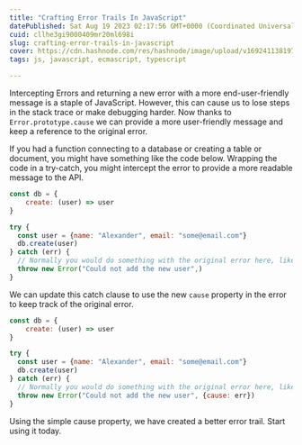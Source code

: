 ```yaml
---
title: "Crafting Error Trails In JavaScript"
datePublished: Sat Aug 19 2023 02:17:56 GMT+0000 (Coordinated Universal Time)
cuid: cllhe3gi9000409mr20ml698i
slug: crafting-error-trails-in-javascript
cover: https://cdn.hashnode.com/res/hashnode/image/upload/v1692411381975/161150d5-a3ac-4f84-a340-6eda436525d8.png
tags: js, javascript, ecmascript, typescript

---
```


Intercepting Errors and returning a new error with a more end-user-friendly message is a staple of JavaScript. However, this can cause us to lose steps in the stack trace or make debugging harder. Now thanks to `Error.prototype.cause` we can provide a more user-friendly message and keep a reference to the original error.

If you had a function connecting to a database or creating a table or document, you might have something like the code below. Wrapping the code in a try-catch, you might intercept the error to provide a more readable message to the API.

```javascript
const db = {
    create: (user) => user
}

try {
  const user = {name: "Alexander", email: "some@email.com"}
  db.create(user)
} catch (err) {
  // Normally you would do something with the original error here, like add to a logger or bug tracker
  throw new Error("Could not add the new user",)
}
```

We can update this catch clause to use the new `cause` property in the error to keep track of the original error.

```javascript
const db = {
    create: (user) => user
}

try {
  const user = {name: "Alexander", email: "some@email.com"}
  db.create(user)
} catch (err) {
  // Normally you would do something with the original error here, like add to a logger or bug tracker.\
  throw new Error("Could not add the new user", {cause: err})
}
```

Using the simple cause property, we have created a better error trail. Start using it today.